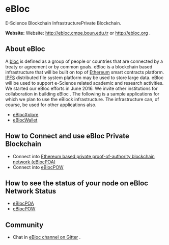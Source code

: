 # eBloc 
E-Science Blockchain InfrastructurePrivate Blockchain. 
 
**Website:** Website: http://ebloc.cmpe.boun.edu.tr or http://ebloc.org . 
 
## About eBloc 
A [bloc](https://www.merriam-webster.com/dictionary/bloc) is defined as a group of people or countries that are connected by a treaty or agreement or by common goals. eBloc is a blockchain based infrastructure that will be built on top of [Ethereum](https://www.ethereum.org) smart contracts platform. [IPFS](https://ipfs.io) distributed file system platform may be used to store large data. eBloc will be used to support e-Science related academic and research activities. We started our eBloc efforts in June 2016. We invite other institutions for collaboration in building eBloc . The following is a sample applications for which we plan to use the eBlock infrastructure. The infrastructure can, of course, be used for other applications also. 
 
- [eBlocXplore](http://ebloc.cmpe.boun.edu.tr:8000) 
- [eBlocWallet](http://ebloc.cmpe.boun.edu.tr:3002) 
 
## How to Connect and use eBloc Private Blockchain 

- Connect into [Ethereum based private proof-of-authority blockchain network (eBlocPOA)](https://github.com/ebloc/eBlocPOA)
- Connect into [eBlocPOW](https://github.com/ebloc/eblocPOW)
 
## How to see the status of your node on eBloc Network Status

- [eBlocPOA](http://ebloc.cmpe.boun.edu.tr:3015)
- [eBlocPOW](http://ebloc.cmpe.boun.edu.tr:3001)
 
## Community  
- Chat in [eBloc channel on Gitter](https://gitter.im/eBloc/Lobby) . 

